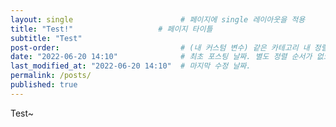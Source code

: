 ```yaml
---
layout: single                        # 페이지에 single 레이아웃을 적용
title: "Test!"                   # 페이지 타이틀
subtitle: "Test"
post-order:                           # (내 커스텀 변수) 같은 카테고리 내 정렬 순서
date: "2022-06-20 14:10"              # 최초 포스팅 날짜. 별도 정렬 순서가 없으면 이 값으로 정렬됨. 파일명에 기록되어있다면 생략 가능.
last_modified_at: "2022-06-20 14:10"  # 마지막 수정 날짜.
permalink: /posts/
published: true
---
```


Test~

